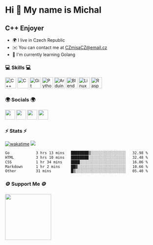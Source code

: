 Hi 👋 My name is Michal
=======================

C++ Enjoyer
-----------

*   🌍  I live in Czech Republic
*   ✉️  You can contact me at [CZmisaCZ@email.cz](mailto:CZmisaCZ@email.cz)
*   🧠  I'm currently learning Golang

### 💻 Skills 💻

<p align="left">
<a href="https://docs.microsoft.com/en-us/cpp/?view=msvc-170" target="_blank" rel="noreferrer"><img src="https://raw.githubusercontent.com/danielcranney/readme-generator/main/public/icons/skills/cplusplus-colored.svg" width="36" height="36" alt="C++" /></a> <a href="https://docs.microsoft.com/en-us/cpp/?view=msvc-170" target="_blank" rel="noreferrer"><img src="https://raw.githubusercontent.com/danielcranney/readme-generator/main/public/icons/skills/c-colored.svg" width="36" height="36" alt="C" /></a> <a href="https://git-scm.com/" target="_blank" rel="noreferrer"><img src="https://raw.githubusercontent.com/danielcranney/readme-generator/main/public/icons/skills/git-colored.svg" width="36" height="36" alt="Git" /></a> <a href="https://www.python.org/" target="_blank" rel="noreferrer"><img src="https://raw.githubusercontent.com/danielcranney/readme-generator/main/public/icons/skills/python-colored.svg" width="36" height="36" alt="Python" /></a> <a href="https://store.arduino.cc/?gclid=Cj0KCQjw2eilBhCCARIsAG0Pf8uueBifykWcsSS4LPESeGQfxGVKJYnzV7bz471XfknQJy_1VINVWM8aAkLtEALw_wcB" target="_blank" rel="noreferrer"><img src="https://raw.githubusercontent.com/danielcranney/readme-generator/main/public/icons/skills/arduino-colored.svg" width="36" height="36" alt="Arduino" /></a> <a href="https://www.blender.org/" target="_blank" rel="noreferrer"><img src="https://raw.githubusercontent.com/danielcranney/readme-generator/main/public/icons/skills/blender-colored.svg" width="36" height="36" alt="Blender" /></a> <a href="https://www.linux.org" target="_blank" rel="noreferrer"><img src="https://raw.githubusercontent.com/danielcranney/readme-generator/main/public/icons/skills/linux-colored.svg" width="36" height="36" alt="Linux" /></a> <a href="https://www.raspberrypi.org/" target="_blank" rel="noreferrer"><img src="https://raw.githubusercontent.com/danielcranney/readme-generator/main/public/icons/skills/raspberrypi-colored.svg" width="36" height="36" alt="Raspberry Pi" /></a></p>
                    
### 🌍 Socials 🌍
                  
<p align="left">
<a href="https://discord.com/users/czmisacz" target="_blank" rel="noreferrer"><picture><source media="(prefers-color-scheme: dark)" srcset="undefined" /><source media="(prefers-color-scheme: light)" srcset="https://raw.githubusercontent.com/danielcranney/readme-generator/main/public/icons/socials/discord.svg" /><img src="https://raw.githubusercontent.com/danielcranney/readme-generator/main/public/icons/socials/discord.svg" width="32" height="32" /></picture></a>  <a href="https://www.github.com/CZmisaCZ" target="_blank" rel="noreferrer"><picture><source media="(prefers-color-scheme: dark)" srcset="https://raw.githubusercontent.com/danielcranney/readme-generator/main/public/icons/socials/github-dark.svg" /><source media="(prefers-color-scheme: light)" srcset="https://raw.githubusercontent.com/danielcranney/readme-generator/main/public/icons/socials/github.svg" /><img src="https://raw.githubusercontent.com/danielcranney/readme-generator/main/public/icons/socials/github.svg" width="32" height="32" /></picture></a>  <a href="https://www.youtube.com/@CZmisaCZ" target="_blank" rel="noreferrer"><picture><source media="(prefers-color-scheme: dark)" srcset="undefined" /><source media="(prefers-color-scheme: light)" srcset="https://raw.githubusercontent.com/danielcranney/readme-generator/main/public/icons/socials/youtube.svg" /><img src="https://raw.githubusercontent.com/danielcranney/readme-generator/main/public/icons/socials/youtube.svg" width="32" height="32" /></picture></a>  <a href="https://www.twitch.tv/CZmisaCZ" target="_blank" rel="noreferrer"><picture><source media="(prefers-color-scheme: dark)" srcset="undefined" /><source media="(prefers-color-scheme: light)" srcset="https://raw.githubusercontent.com/danielcranney/readme-generator/main/public/icons/socials/twitch.svg" /> <img src="https://raw.githubusercontent.com/danielcranney/readme-generator/main/public/icons/socials/twitch.svg" width="32" height="32" /></picture></a></p>

### ⚡ Stats ⚡

[![wakatime](https://wakatime.com/badge/user/0a33def0-e4c9-4199-9279-b4849ab850da.svg)](https://wakatime.com/@0a33def0-e4c9-4199-9279-b4849ab850da)
![](https://komarev.com/ghpvc/?username=CZmisaCZ&color=blue)

<!--START_SECTION:waka-->

```txt
Go            3 hrs 13 mins   ████████▒░░░░░░░░░░░░░░░░   32.98 %
HTML          3 hrs 10 mins   ████████░░░░░░░░░░░░░░░░░   32.48 %
CSS           1 hr 34 mins    ████░░░░░░░░░░░░░░░░░░░░░   16.06 %
Markdown      1 hr 2 mins     ██▓░░░░░░░░░░░░░░░░░░░░░░   10.66 %
Other         31 mins         █▒░░░░░░░░░░░░░░░░░░░░░░░   05.40 %
```

<!--END_SECTION:waka-->

### 🪙 Support Me 🪙

<a href="https://www.buymeacoffee.com/CZmisaCZ"><img src="https://cdn.buymeacoffee.com/buttons/v2/default-yellow.png" width="150"/></a>
